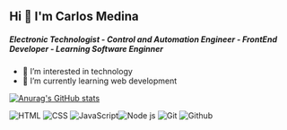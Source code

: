 ## Hi 👋 I'm Carlos Medina

##### Electronic Technologist - Control and Automation Engineer - FrontEnd Developer - Learning Software Enginner

- 👀 I’m interested in technology
- 🌱 I’m currently learning web development

[![Anurag's GitHub stats](https://github-readme-stats.vercel.app/api?username=KrlozMedina&theme=dark)](https://github.com/anuraghazra/github-readme-stats)

![HTML](https://img.shields.io/badge/HTML5-E34F26?style=for-the-badge&logo=html5&logoColor=white) ![CSS](https://img.shields.io/badge/CSS3-1572B6?style=for-the-badge&logo=css3&logoColor=white) ![JavaScript](https://img.shields.io/badge/JavaScript-323330?style=for-the-badge&logo=javascript&logoColor=F7DF1E)![Node js](https://img.shields.io/badge/Node.js-339933?style=for-the-badge&logo=nodedotjs&logoColor=white) ![Git](https://img.shields.io/badge/Git-F05032?style=for-the-badge&logo=git&logoColor=white) ![Github](https://img.shields.io/badge/GitHub-100000?style=for-the-badge&logo=github&logoColor=white)
